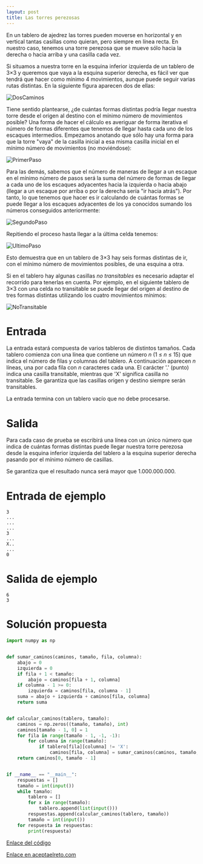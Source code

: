 ```yaml
---
layout: post
title: Las torres perezosas
---
```


En un tablero de ajedrez las torres pueden moverse en horizontal y en vertical tantas casillas como quieran, pero siempre en línea recta. En nuestro caso, tenemos una torre perezosa que se mueve sólo hacia la derecha o hacia arriba y una casilla cada vez.

Si situamos a nuestra torre en la esquina inferior izquierda de un tablero de 3×3 y queremos que vaya a la esquina superior derecha, es fácil ver que tendrá que hacer como mínimo 4 movimientos, aunque puede seguir varias rutas distintas. En la siguiente figura aparecen dos de ellas:

![DosCaminos](https://www.aceptaelreto.com/pub/problems/v001/81/st/statements/Spanish/DosCaminosIgualDeLargos.svg)

Tiene sentido plantearse, ¿de cuántas formas distintas podría llegar nuestra torre desde el origen al destino con el mínimo número de movimientos posible? Una forma de hacer el cálculo es averiguar de forma iterativa el número de formas diferentes que tenemos de llegar hasta cada uno de los escaques intermedios. Empezamos anotando que sólo hay una forma para que la torre "vaya" de la casilla inicial a esa misma casilla inicial en el mínimo número de movimientos (no moviéndose):

![PrimerPaso](https://www.aceptaelreto.com/pub/problems/v001/81/st/statements/Spanish/PrimerPasoIterativo.svg)

Para las demás, sabemos que el número de maneras de llegar a un escaque en el mínimo número de pasos será la suma del número de formas de llegar a cada uno de los escaques adyacentes hacia la izquierda o hacia abajo (llegar a un escaque por arriba o por la derecha sería "ir hacia atrás"). Por tanto, lo que tenemos que hacer es ir calculando de cuántas formas se puede llegar a los escaques adyacentes de los ya conocidos sumando los números conseguidos anteriormente:

![SegundoPaso](https://www.aceptaelreto.com/pub/problems/v001/81/st/statements/Spanish/SiguientesPasosIterativos.svg)

Repitiendo el proceso hasta llegar a la última celda tenemos:

![UltimoPaso](https://www.aceptaelreto.com/pub/problems/v001/81/st/statements/Spanish/UltimosPasosIterativos.svg)

Esto demuestra que en un tablero de 3×3 hay seis formas distintas de ir, con el mínimo número de movimientos posibles, de una esquina a otra.

Si en el tablero hay algunas casillas *no transitables* es necesario adaptar el recorrido para tenerlas en cuenta. Por ejemplo, en el siguiente tablero de 3×3 con una celda no transitable se puede llegar del origen al destino de tres formas distintas utilizando los cuatro movimientos mínimos:

![NoTransitable](https://www.aceptaelreto.com/pub/problems/v001/81/st/statements/Spanish/RutasConCeldaNoTransitable.svg)

# Entrada

La entrada estará compuesta de varios tableros de distintos tamaños. Cada tablero comienza con una línea que contiene un número _n_ (1 ≤ *n* ≤ 15) que indica el número de filas y columnas del tablero. A continuación aparecen _n_ líneas, una por cada fila con _n_ caracteres cada una. El carácter '.' (punto) indica una casilla transitable, mientras que 'X' significa casilla no transitable. Se garantiza que las casillas origen y destino siempre serán transitables.

La entrada termina con un tablero vacío que no debe procesarse.

# Salida

Para cada caso de prueba se escribirá una línea con un único número que indica de cuántas formas distintas puede llegar nuestra torre perezosa desde la esquina inferior izquierda del tablero a la esquina superior derecha pasando por el mínimo número de casillas.

Se garantiza que el resultado nunca será mayor que 1.000.000.000.

# Entrada de ejemplo

```
3
...
...
...
3
...
X..
...
0
```

# Salida de ejemplo

```
6
3
```
# Solución propuesta

``` python
import numpy as np


def sumar_caminos(caminos, tamaño, fila, columna):
    abajo = 0
    izquierda = 0
    if fila + 1 < tamaño:
        abajo = caminos[fila + 1, columna]
    if columna - 1 >= 0:
        izquierda = caminos[fila, columna - 1]
    suma = abajo + izquierda + caminos[fila, columna]
    return suma


def calcular_caminos(tablero, tamaño):
    caminos = np.zeros((tamaño, tamaño), int)
    caminos[tamaño - 1, 0] = 1
    for fila in range(tamaño - 1, -1, -1):
        for columna in range(tamaño):
            if tablero[fila][columna] != 'X':
                caminos[fila, columna] = sumar_caminos(caminos, tamaño, fila, columna)
    return caminos[0, tamaño - 1]


if __name__ == "__main__":
    respuestas = []
    tamaño = int(input())
    while tamaño:
        tablero = []
        for x in range(tamaño):
            tablero.append(list(input()))
        respuestas.append(calcular_caminos(tablero, tamaño))
        tamaño = int(input())
    for respuesta in respuestas:
        print(respuesta)

```


[Enlace del código](https://github.com/israelem/aceptaelreto/blob/master/codes/2017-11-06-torres.py)

[Enlace en aceptaelreto.com](https://www.aceptaelreto.com/problem/statement.php?id=1818)
